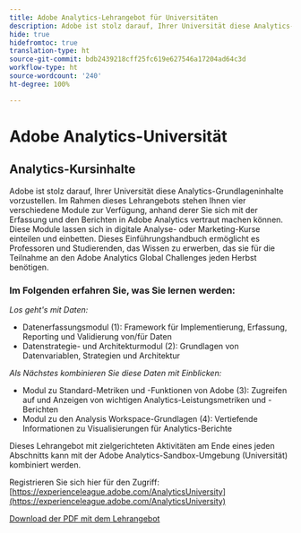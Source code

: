 ```yaml
---
title: Adobe Analytics-Lehrangebot für Universitäten
description: Adobe ist stolz darauf, Ihrer Universität diese Analytics-Grundlageninhalte vorzustellen. Im Rahmen dieses Lehrangebots stehen Ihnen vier verschiedene Module zur Verfügung, anhand derer Sie sich mit der Erfassung und den Berichten in Adobe Analytics vertraut machen können. Diese Module lassen sich in digitale Analyse- oder Marketing-Kurse einteilen und einbetten. Dieses Einführungshandbuch ermöglicht es Professoren und Studierenden, das Wissen zu erwerben, das sie für die Teilnahme an den Adobe Analytics Global Challenges jeden Herbst benötigen.
hide: true
hidefromtoc: true
translation-type: ht
source-git-commit: bdb2439218cff25fc619e627546a17204ad64c3d
workflow-type: ht
source-wordcount: '240'
ht-degree: 100%

---
```




# Adobe Analytics-Universität

## Analytics-Kursinhalte

Adobe ist stolz darauf, Ihrer Universität diese Analytics-Grundlageninhalte vorzustellen. Im Rahmen dieses Lehrangebots stehen Ihnen vier verschiedene Module zur Verfügung, anhand derer Sie sich mit der Erfassung und den Berichten in Adobe Analytics vertraut machen können. Diese Module lassen sich in digitale Analyse- oder Marketing-Kurse einteilen und einbetten. Dieses Einführungshandbuch ermöglicht es Professoren und Studierenden, das Wissen zu erwerben, das sie für die Teilnahme an den Adobe Analytics Global Challenges jeden Herbst benötigen.

### Im Folgenden erfahren Sie, was Sie lernen werden:

*Los geht&#39;s mit Daten:*

* Datenerfassungsmodul (1): Framework für Implementierung, Erfassung, Reporting und Validierung von/für Daten
* Datenstrategie- und Architekturmodul (2): Grundlagen von Datenvariablen, Strategien und Architektur

*Als Nächstes kombinieren Sie diese Daten mit Einblicken:*

* Modul zu Standard-Metriken und -Funktionen von Adobe (3): Zugreifen auf und Anzeigen von wichtigen Analytics-Leistungsmetriken und -Berichten
* Modul zu den Analysis Workspace-Grundlagen (4): Vertiefende Informationen zu Visualisierungen für Analytics-Berichte

Dieses Lehrangebot mit zielgerichteten Aktivitäten am Ende eines jeden Abschnitts kann mit der Adobe Analytics-Sandbox-Umgebung (Universität) kombiniert werden.

Registrieren Sie sich hier für den Zugriff: [https://experienceleague.adobe.com/AnalyticsUniversity](https://experienceleague.adobe.com/AnalyticsUniversity)


[Download der PDF mit dem Lehrangebot](assets/Adobe-Analytics-Curriculum_2021.pdf)

